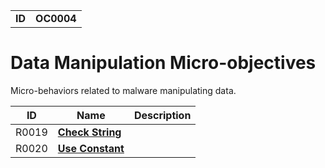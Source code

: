 |||
|---|---|
|**ID**|**OC0004**|


# Data Manipulation Micro-objectives #
Micro-behaviors related to malware manipulating data.

|ID|Name|Description|
|---|---|---|
|R0019|[**Check String**](https://github.com/MBCProject/mbc-markdown/blob/master/micro-behaviors/data-manipulation/check-string.md)||
|R0020|[**Use Constant**](https://github.com/MBCProject/mbc-markdown/blob/master/micro-behaviors/data-manipulation/use-constant.md)||
